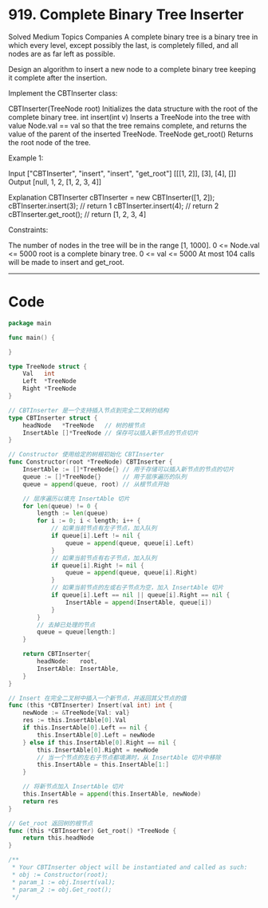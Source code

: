 # 919. Complete Binary Tree Inserter

Solved
Medium
Topics
Companies
A complete binary tree is a binary tree in which every level, except possibly the last, is completely filled, and all nodes are as far left as possible.

Design an algorithm to insert a new node to a complete binary tree keeping it complete after the insertion.

Implement the CBTInserter class:

CBTInserter(TreeNode root) Initializes the data structure with the root of the complete binary tree.
int insert(int v) Inserts a TreeNode into the tree with value Node.val == val so that the tree remains complete, and returns the value of the parent of the inserted TreeNode.
TreeNode get_root() Returns the root node of the tree.

Example 1:

Input
["CBTInserter", "insert", "insert", "get_root"]
[[[1, 2]], [3], [4], []]
Output
[null, 1, 2, [1, 2, 3, 4]]

Explanation
CBTInserter cBTInserter = new CBTInserter([1, 2]);
cBTInserter.insert(3); // return 1
cBTInserter.insert(4); // return 2
cBTInserter.get_root(); // return [1, 2, 3, 4]

Constraints:

The number of nodes in the tree will be in the range [1, 1000].
0 <= Node.val <= 5000
root is a complete binary tree.
0 <= val <= 5000
At most 104 calls will be made to insert and get_root.

---

# Code

```go
package main

func main() {

}

type TreeNode struct {
	Val   int
	Left  *TreeNode
	Right *TreeNode
}

// CBTInserter 是一个支持插入节点到完全二叉树的结构
type CBTInserter struct {
	headNode   *TreeNode   // 树的根节点
	InsertAble []*TreeNode // 保存可以插入新节点的节点切片
}

// Constructor 使用给定的树根初始化 CBTInserter
func Constructor(root *TreeNode) CBTInserter {
	InsertAble := []*TreeNode{} // 用于存储可以插入新节点的节点的切片
	queue := []*TreeNode{}      // 用于层序遍历的队列
	queue = append(queue, root) // 从根节点开始

	// 层序遍历以填充 InsertAble 切片
	for len(queue) != 0 {
		length := len(queue)
		for i := 0; i < length; i++ {
			// 如果当前节点有左子节点，加入队列
			if queue[i].Left != nil {
				queue = append(queue, queue[i].Left)
			}
			// 如果当前节点有右子节点，加入队列
			if queue[i].Right != nil {
				queue = append(queue, queue[i].Right)
			}
			// 如果当前节点的左或右子节点为空，加入 InsertAble 切片
			if queue[i].Left == nil || queue[i].Right == nil {
				InsertAble = append(InsertAble, queue[i])
			}
		}
		// 去掉已处理的节点
		queue = queue[length:]
	}

	return CBTInserter{
		headNode:   root,
		InsertAble: InsertAble,
	}
}

// Insert 在完全二叉树中插入一个新节点，并返回其父节点的值
func (this *CBTInserter) Insert(val int) int {
	newNode := &TreeNode{Val: val}
	res := this.InsertAble[0].Val
	if this.InsertAble[0].Left == nil {
		this.InsertAble[0].Left = newNode
	} else if this.InsertAble[0].Right == nil {
		this.InsertAble[0].Right = newNode
		// 当一个节点的左右子节点都填满时，从 InsertAble 切片中移除
		this.InsertAble = this.InsertAble[1:]
	}

	// 将新节点加入 InsertAble 切片
	this.InsertAble = append(this.InsertAble, newNode)
	return res
}

// Get_root 返回树的根节点
func (this *CBTInserter) Get_root() *TreeNode {
	return this.headNode
}

/**
 * Your CBTInserter object will be instantiated and called as such:
 * obj := Constructor(root);
 * param_1 := obj.Insert(val);
 * param_2 := obj.Get_root();
 */
```
